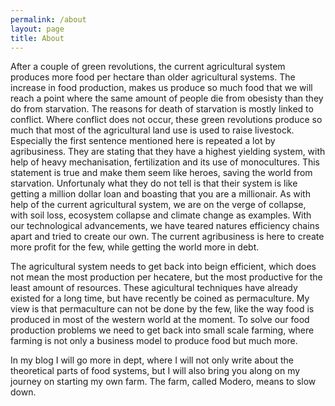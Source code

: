 ```yaml
---
permalink: /about
layout: page
title: About
---
```


After a couple of green revolutions, the current agricultural system produces more food per hectare than older agricultural systems. The increase in food production, makes us produce so much food that we will reach a point where the same amount of people die from obesisty than they do from starvation. The reasons for death of starvation is mostly linked to conflict. Where conflict does not occur, these green revolutions produce so much that most of the agricultural land use is used to raise livestock. Especially the first sentence mentioned here is repeated a lot by agribusiness. They are stating that they have a highest yielding system, with help of heavy mechanisation, fertilization and its use of monocultures. This statement is true and make them seem like heroes, saving the world from starvation. Unfortunaly what they do not tell is that their system is like getting a million dollar loan and boasting that you are a millionair. As with help of the current agricultural system, we are on the verge of collapse, with soil loss, ecosystem collapse and climate change as examples. With our technological advancements, we have teared natures efficiency chains apart and tried to create our own. The current agribusiness is here to create more profit for the few, while getting the world more in debt.

The agricultural system needs to get back into beign efficient, which does not mean the most production per hecatere, but the most productive for the least amount of resources. These agicultural techniques have already existed for a long time, but have recently be coined as permaculture. My view is that permaculture can not be done by the few, like the way food is produced in most of the western world at the moment. To solve our food production problems we need to get back into small scale farming, where farming is not only a business model to produce food but much more.

In my blog I will go more in dept, where I will not only write about the theoretical parts of food systems, but I will also bring you along on my journey on starting my own farm. The farm, called Modero, means to slow down.



